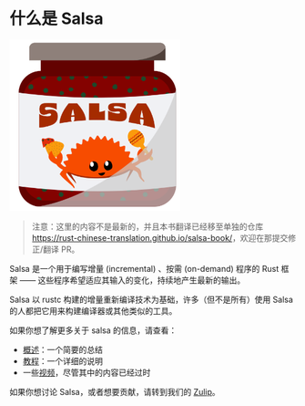 <!-- master#1363d78 --->

# 什么是 Salsa

<img src="https://raw.githubusercontent.com/salsa-rs/logo/main/FerrisSalsa4-01.svg" alt="" width="300"/>

> 注意：这里的内容不是最新的，并且本书翻译已经移至单独的仓库
> <https://rust-chinese-translation.github.io/salsa-book/>，欢迎在那提交修正/翻译 PR。

Salsa 是一个用于编写增量 (incremental) 、按需 (on-demand) 程序的 Rust 框架 ——
这些程序希望适应其输入的变化，持续地产生最新的输出。

Salsa 以 rustc 构建的增量重新编译技术为基础，许多（但不是所有）使用 Salsa
的人都把它用来构建编译器或其他类似的工具。

如果你想了解更多关于 salsa 的信息，请查看：

* [概述](./overview.md)：一个简要的总结
* [教程](./tutorial.md)：一个详细的说明
* 一些[视频](./videos.md)，尽管其中的内容已经过时

如果你想讨论 Salsa，或者想要贡献，请转到我们的 [Zulip](https://salsa.zulipchat.com/)。
